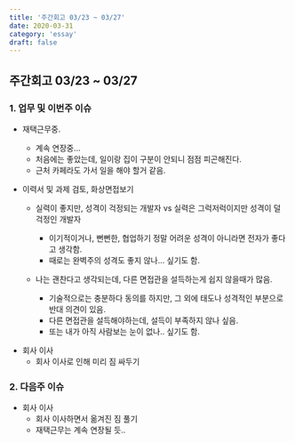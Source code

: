 ```yaml
---
title: '주간회고 03/23 ~ 03/27'
date: 2020-03-31
category: 'essay'
draft: false
---
```


## 주간회고 03/23 ~ 03/27

### 1. 업무 및 이번주 이슈

- 재택근무중.

  - 계속 연장중...
  - 처음에는 좋았는데, 일이랑 집이 구분이 안되니 점점 피곤해진다.
  - 근처 카페라도 가서 일을 해야 할거 같음.

- 이력서 및 과제 검토, 화상면접보기

  - 실력이 좋지만, 성격이 걱정되는 개발자 vs 실력은 그럭저럭이지만 성격이 덜 걱정인 개발자

    - 이기적이거나, 뻔뻔한, 협업하기 정말 어려운 성격이 아니라면 전자가 좋다고 생각함.
    - 때로는 완벽주의 성격도 좋지 않나... 싶기도 함.

  - 나는 괜찬다고 생각되는데, 다른 면접관을 설득하는게 쉽지 않을때가 많음.
    - 기술적으로는 충분하다 동의를 하지만, 그 외에 태도나 성격적인 부분으로 반대 의견이 있음.
    - 다른 면접관을 설득해야하는데, 설득이 부족하지 않나 싶음.
    - 또는 내가 아직 사람보는 눈이 없나.. 싶기도 함.

* 회사 이사
  - 회사 이사로 인해 미리 짐 싸두기

### 2. 다음주 이슈

- 회사 이사
  - 회사 이사하면서 옮겨진 짐 풀기
  - 재택근무는 계속 연장될 듯..
